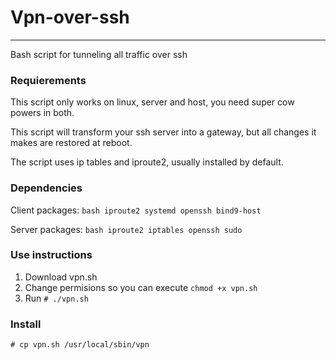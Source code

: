 # Vpn-over-ssh
----------------------------------------------
Bash script for tunneling all traffic over ssh

### Requierements

This script only works on linux, server and host, you need super cow powers in both.

This script will transform your ssh server into a gateway, but all changes it makes are restored at 
reboot.

The script uses ip tables and iproute2, usually installed by default.

### Dependencies

Client packages: `bash iproute2 systemd openssh bind9-host`

Server packages: `bash iproute2 iptables openssh sudo`

### Use instructions
1. Download vpn.sh
2. Change permisions so you can execute `chmod +x vpn.sh`
3. Run `# ./vpn.sh`

### Install
```
# cp vpn.sh /usr/local/sbin/vpn
```
